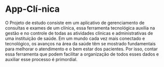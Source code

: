 # App-Clí-nica
O Projeto de estudo consiste em um aplicativo de gerenciamento de consultas e exames de um clínica, essa ferramenta tecnológica auxilia na gestão e no controle de todas as atividades clínicas e administrativas de uma instituição de saúde.
Em um mundo cada vez mais conectado e tecnológico, os avanços na área da saúde têm se mostrado fundamentais para melhorar o atendimento e o bem estar dos pacientes. Por isso, contar essa ferramenta que podem facilitar a organização de todos esses dados e auxiliar esse processo é primordial.
